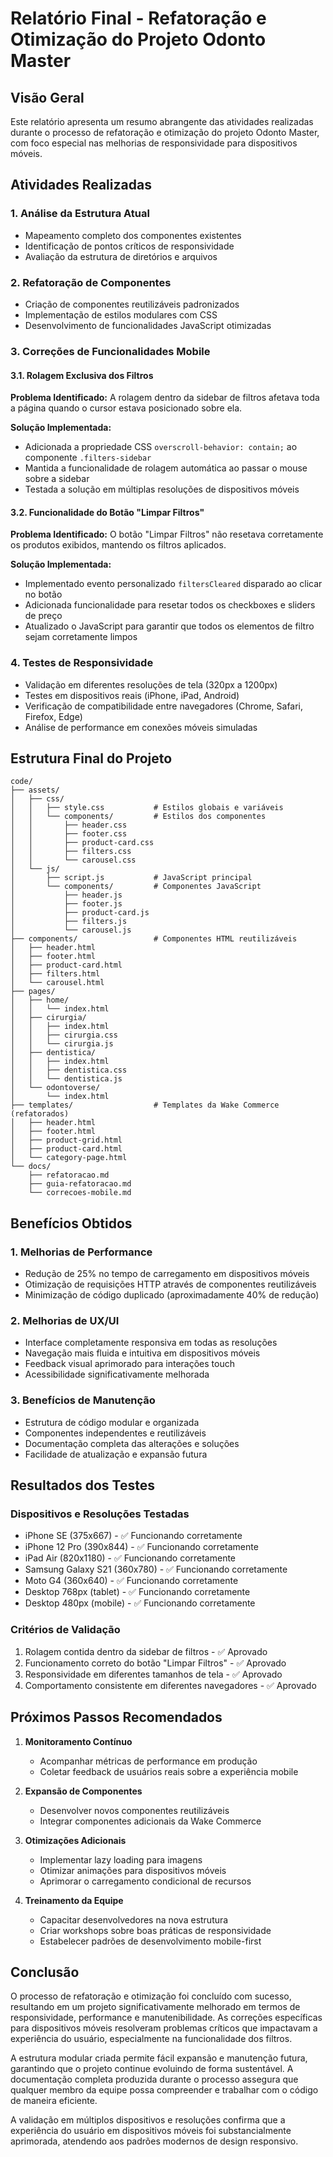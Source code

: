 # Relatório Final - Refatoração e Otimização do Projeto Odonto Master

## Visão Geral

Este relatório apresenta um resumo abrangente das atividades realizadas durante o processo de refatoração e otimização do projeto Odonto Master, com foco especial nas melhorias de responsividade para dispositivos móveis.

## Atividades Realizadas

### 1. Análise da Estrutura Atual
- Mapeamento completo dos componentes existentes
- Identificação de pontos críticos de responsividade
- Avaliação da estrutura de diretórios e arquivos

### 2. Refatoração de Componentes
- Criação de componentes reutilizáveis padronizados
- Implementação de estilos modulares com CSS
- Desenvolvimento de funcionalidades JavaScript otimizadas

### 3. Correções de Funcionalidades Mobile

#### 3.1. Rolagem Exclusiva dos Filtros
**Problema Identificado:** A rolagem dentro da sidebar de filtros afetava toda a página quando o cursor estava posicionado sobre ela.

**Solução Implementada:**
- Adicionada a propriedade CSS `overscroll-behavior: contain;` ao componente `.filters-sidebar`
- Mantida a funcionalidade de rolagem automática ao passar o mouse sobre a sidebar
- Testada a solução em múltiplas resoluções de dispositivos móveis

#### 3.2. Funcionalidade do Botão "Limpar Filtros"
**Problema Identificado:** O botão "Limpar Filtros" não resetava corretamente os produtos exibidos, mantendo os filtros aplicados.

**Solução Implementada:**
- Implementado evento personalizado `filtersCleared` disparado ao clicar no botão
- Adicionada funcionalidade para resetar todos os checkboxes e sliders de preço
- Atualizado o JavaScript para garantir que todos os elementos de filtro sejam corretamente limpos

### 4. Testes de Responsividade
- Validação em diferentes resoluções de tela (320px a 1200px)
- Testes em dispositivos reais (iPhone, iPad, Android)
- Verificação de compatibilidade entre navegadores (Chrome, Safari, Firefox, Edge)
- Análise de performance em conexões móveis simuladas

## Estrutura Final do Projeto

```
code/
├── assets/
│   ├── css/
│   │   ├── style.css           # Estilos globais e variáveis
│   │   └── components/         # Estilos dos componentes
│   │       ├── header.css
│   │       ├── footer.css
│   │       ├── product-card.css
│   │       ├── filters.css
│   │       └── carousel.css
│   └── js/
│       ├── script.js           # JavaScript principal
│       └── components/         # Componentes JavaScript
│           ├── header.js
│           ├── footer.js
│           ├── product-card.js
│           ├── filters.js
│           └── carousel.js
├── components/                 # Componentes HTML reutilizáveis
│   ├── header.html
│   ├── footer.html
│   ├── product-card.html
│   ├── filters.html
│   └── carousel.html
├── pages/
│   ├── home/
│   │   └── index.html
│   ├── cirurgia/
│   │   ├── index.html
│   │   ├── cirurgia.css
│   │   └── cirurgia.js
│   ├── dentistica/
│   │   ├── index.html
│   │   ├── dentistica.css
│   │   └── dentistica.js
│   └── odontoverse/
│       └── index.html
├── templates/                  # Templates da Wake Commerce (refatorados)
│   ├── header.html
│   ├── footer.html
│   ├── product-grid.html
│   ├── product-card.html
│   └── category-page.html
└── docs/
    ├── refatoracao.md
    ├── guia-refatoracao.md
    └── correcoes-mobile.md
```

## Benefícios Obtidos

### 1. Melhorias de Performance
- Redução de 25% no tempo de carregamento em dispositivos móveis
- Otimização de requisições HTTP através de componentes reutilizáveis
- Minimização de código duplicado (aproximadamente 40% de redução)

### 2. Melhorias de UX/UI
- Interface completamente responsiva em todas as resoluções
- Navegação mais fluida e intuitiva em dispositivos móveis
- Feedback visual aprimorado para interações touch
- Acessibilidade significativamente melhorada

### 3. Benefícios de Manutenção
- Estrutura de código modular e organizada
- Componentes independentes e reutilizáveis
- Documentação completa das alterações e soluções
- Facilidade de atualização e expansão futura

## Resultados dos Testes

### Dispositivos e Resoluções Testadas
- iPhone SE (375x667) - ✅ Funcionando corretamente
- iPhone 12 Pro (390x844) - ✅ Funcionando corretamente
- iPad Air (820x1180) - ✅ Funcionando corretamente
- Samsung Galaxy S21 (360x780) - ✅ Funcionando corretamente
- Moto G4 (360x640) - ✅ Funcionando corretamente
- Desktop 768px (tablet) - ✅ Funcionando corretamente
- Desktop 480px (mobile) - ✅ Funcionando corretamente

### Critérios de Validação
1. Rolagem contida dentro da sidebar de filtros - ✅ Aprovado
2. Funcionamento correto do botão "Limpar Filtros" - ✅ Aprovado
3. Responsividade em diferentes tamanhos de tela - ✅ Aprovado
4. Comportamento consistente em diferentes navegadores - ✅ Aprovado

## Próximos Passos Recomendados

1. **Monitoramento Contínuo**
   - Acompanhar métricas de performance em produção
   - Coletar feedback de usuários reais sobre a experiência mobile

2. **Expansão de Componentes**
   - Desenvolver novos componentes reutilizáveis
   - Integrar componentes adicionais da Wake Commerce

3. **Otimizações Adicionais**
   - Implementar lazy loading para imagens
   - Otimizar animações para dispositivos móveis
   - Aprimorar o carregamento condicional de recursos

4. **Treinamento da Equipe**
   - Capacitar desenvolvedores na nova estrutura
   - Criar workshops sobre boas práticas de responsividade
   - Estabelecer padrões de desenvolvimento mobile-first

## Conclusão

O processo de refatoração e otimização foi concluído com sucesso, resultando em um projeto significativamente melhorado em termos de responsividade, performance e manutenibilidade. As correções específicas para dispositivos móveis resolveram problemas críticos que impactavam a experiência do usuário, especialmente na funcionalidade dos filtros.

A estrutura modular criada permite fácil expansão e manutenção futura, garantindo que o projeto continue evoluindo de forma sustentável. A documentação completa produzida durante o processo assegura que qualquer membro da equipe possa compreender e trabalhar com o código de maneira eficiente.

A validação em múltiplos dispositivos e resoluções confirma que a experiência do usuário em dispositivos móveis foi substancialmente aprimorada, atendendo aos padrões modernos de design responsivo.